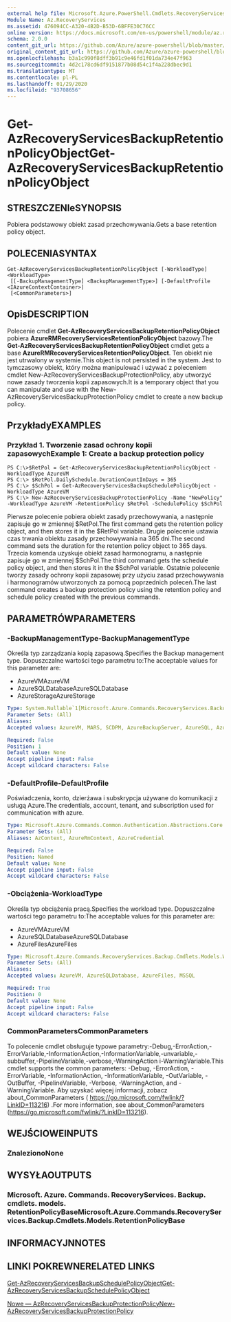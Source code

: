 ```yaml
---
external help file: Microsoft.Azure.PowerShell.Cmdlets.RecoveryServices.Backup.dll-Help.xml
Module Name: Az.RecoveryServices
ms.assetid: 476094CC-A320-4B2D-B53D-6BFFE30C76CC
online version: https://docs.microsoft.com/en-us/powershell/module/az.recoveryservices/get-azrecoveryservicesbackupretentionpolicyobject
schema: 2.0.0
content_git_url: https://github.com/Azure/azure-powershell/blob/master/src/RecoveryServices/RecoveryServices/help/Get-AzRecoveryServicesBackupRetentionPolicyObject.md
original_content_git_url: https://github.com/Azure/azure-powershell/blob/master/src/RecoveryServices/RecoveryServices/help/Get-AzRecoveryServicesBackupRetentionPolicyObject.md
ms.openlocfilehash: b3a1c990f8dff3b91c9e46fd1f01da734e47f963
ms.sourcegitcommit: 4d2c178cd6df9151877b08d54c1f4a228dbec9d1
ms.translationtype: MT
ms.contentlocale: pl-PL
ms.lasthandoff: 01/29/2020
ms.locfileid: "93708656"
---
```

# <span data-ttu-id="bb315-101">Get-AzRecoveryServicesBackupRetentionPolicyObject</span><span class="sxs-lookup"><span data-stu-id="bb315-101">Get-AzRecoveryServicesBackupRetentionPolicyObject</span></span>

## <span data-ttu-id="bb315-102">STRESZCZENIe</span><span class="sxs-lookup"><span data-stu-id="bb315-102">SYNOPSIS</span></span>
<span data-ttu-id="bb315-103">Pobiera podstawowy obiekt zasad przechowywania.</span><span class="sxs-lookup"><span data-stu-id="bb315-103">Gets a base retention policy object.</span></span>

## <span data-ttu-id="bb315-104">POLECENIA</span><span class="sxs-lookup"><span data-stu-id="bb315-104">SYNTAX</span></span>

```
Get-AzRecoveryServicesBackupRetentionPolicyObject [-WorkloadType] <WorkloadType>
 [[-BackupManagementType] <BackupManagementType>] [-DefaultProfile <IAzureContextContainer>]
 [<CommonParameters>]
```

## <span data-ttu-id="bb315-105">Opis</span><span class="sxs-lookup"><span data-stu-id="bb315-105">DESCRIPTION</span></span>
<span data-ttu-id="bb315-106">Polecenie cmdlet **Get-AzRecoveryServicesBackupRetentionPolicyObject** pobiera **AzureRMRecoveryServicesRetentionPolicyObject** bazowy.</span><span class="sxs-lookup"><span data-stu-id="bb315-106">The **Get-AzRecoveryServicesBackupRetentionPolicyObject** cmdlet gets a base **AzureRMRecoveryServicesRetentionPolicyObject**.</span></span>
<span data-ttu-id="bb315-107">Ten obiekt nie jest utrwalony w systemie.</span><span class="sxs-lookup"><span data-stu-id="bb315-107">This object is not persisted in the system.</span></span>
<span data-ttu-id="bb315-108">Jest to tymczasowy obiekt, który można manipulować i używać z poleceniem cmdlet New-AzRecoveryServicesBackupProtectionPolicy, aby utworzyć nowe zasady tworzenia kopii zapasowych.</span><span class="sxs-lookup"><span data-stu-id="bb315-108">It is a temporary object that you can manipulate and use with the New-AzRecoveryServicesBackupProtectionPolicy cmdlet to create a new backup policy.</span></span>

## <span data-ttu-id="bb315-109">Przykłady</span><span class="sxs-lookup"><span data-stu-id="bb315-109">EXAMPLES</span></span>

### <span data-ttu-id="bb315-110">Przykład 1. Tworzenie zasad ochrony kopii zapasowych</span><span class="sxs-lookup"><span data-stu-id="bb315-110">Example 1: Create a backup protection policy</span></span>
```
PS C:\>$RetPol = Get-AzRecoveryServicesBackupRetentionPolicyObject -WorkloadType AzureVM 
PS C:\> $RetPol.DailySchedule.DurationCountInDays = 365
PS C:\> $SchPol = Get-AzRecoveryServicesBackupSchedulePolicyObject -WorkloadType AzureVM 
PS C:\> New-AzRecoveryServicesBackupProtectionPolicy -Name "NewPolicy" -WorkloadType AzureVM -RetentionPolicy $RetPol -SchedulePolicy $SchPol
```

<span data-ttu-id="bb315-111">Pierwsze polecenie pobiera obiekt zasady przechowywania, a następnie zapisuje go w zmiennej $RetPol.</span><span class="sxs-lookup"><span data-stu-id="bb315-111">The first command gets the retention policy object, and then stores it in the $RetPol variable.</span></span>
<span data-ttu-id="bb315-112">Drugie polecenie ustawia czas trwania obiektu zasady przechowywania na 365 dni.</span><span class="sxs-lookup"><span data-stu-id="bb315-112">The second command sets the duration for the retention policy object to 365 days.</span></span>
<span data-ttu-id="bb315-113">Trzecia komenda uzyskuje obiekt zasad harmonogramu, a następnie zapisuje go w zmiennej $SchPol.</span><span class="sxs-lookup"><span data-stu-id="bb315-113">The third command gets the schedule policy object, and then stores it in the $SchPol variable.</span></span>
<span data-ttu-id="bb315-114">Ostatnie polecenie tworzy zasady ochrony kopii zapasowej przy użyciu zasad przechowywania i harmonogramów utworzonych za pomocą poprzednich poleceń.</span><span class="sxs-lookup"><span data-stu-id="bb315-114">The last command creates a backup protection policy using the retention policy and schedule policy created with the previous commands.</span></span>

## <span data-ttu-id="bb315-115">PARAMETRÓW</span><span class="sxs-lookup"><span data-stu-id="bb315-115">PARAMETERS</span></span>

### <span data-ttu-id="bb315-116">-BackupManagementType</span><span class="sxs-lookup"><span data-stu-id="bb315-116">-BackupManagementType</span></span>
<span data-ttu-id="bb315-117">Określa typ zarządzania kopią zapasową.</span><span class="sxs-lookup"><span data-stu-id="bb315-117">Specifies the Backup management type.</span></span>
<span data-ttu-id="bb315-118">Dopuszczalne wartości tego parametru to:</span><span class="sxs-lookup"><span data-stu-id="bb315-118">The acceptable values for this parameter are:</span></span>
- <span data-ttu-id="bb315-119">AzureVM</span><span class="sxs-lookup"><span data-stu-id="bb315-119">AzureVM</span></span> 
- <span data-ttu-id="bb315-120">AzureSQLDatabase</span><span class="sxs-lookup"><span data-stu-id="bb315-120">AzureSQLDatabase</span></span>
- <span data-ttu-id="bb315-121">AzureStorage</span><span class="sxs-lookup"><span data-stu-id="bb315-121">AzureStorage</span></span>

```yaml
Type: System.Nullable`1[Microsoft.Azure.Commands.RecoveryServices.Backup.Cmdlets.Models.BackupManagementType]
Parameter Sets: (All)
Aliases:
Accepted values: AzureVM, MARS, SCDPM, AzureBackupServer, AzureSQL, AzureStorage, AzureWorkload

Required: False
Position: 1
Default value: None
Accept pipeline input: False
Accept wildcard characters: False
```

### <span data-ttu-id="bb315-122">-DefaultProfile</span><span class="sxs-lookup"><span data-stu-id="bb315-122">-DefaultProfile</span></span>
<span data-ttu-id="bb315-123">Poświadczenia, konto, dzierżawa i subskrypcja używane do komunikacji z usługą Azure.</span><span class="sxs-lookup"><span data-stu-id="bb315-123">The credentials, account, tenant, and subscription used for communication with azure.</span></span>

```yaml
Type: Microsoft.Azure.Commands.Common.Authentication.Abstractions.Core.IAzureContextContainer
Parameter Sets: (All)
Aliases: AzContext, AzureRmContext, AzureCredential

Required: False
Position: Named
Default value: None
Accept pipeline input: False
Accept wildcard characters: False
```

### <span data-ttu-id="bb315-124">-Obciążenia</span><span class="sxs-lookup"><span data-stu-id="bb315-124">-WorkloadType</span></span>
<span data-ttu-id="bb315-125">Określa typ obciążenia pracą.</span><span class="sxs-lookup"><span data-stu-id="bb315-125">Specifies the workload type.</span></span>
<span data-ttu-id="bb315-126">Dopuszczalne wartości tego parametru to:</span><span class="sxs-lookup"><span data-stu-id="bb315-126">The acceptable values for this parameter are:</span></span>
- <span data-ttu-id="bb315-127">AzureVM</span><span class="sxs-lookup"><span data-stu-id="bb315-127">AzureVM</span></span> 
- <span data-ttu-id="bb315-128">AzureSQLDatabase</span><span class="sxs-lookup"><span data-stu-id="bb315-128">AzureSQLDatabase</span></span>
- <span data-ttu-id="bb315-129">AzureFiles</span><span class="sxs-lookup"><span data-stu-id="bb315-129">AzureFiles</span></span>

```yaml
Type: Microsoft.Azure.Commands.RecoveryServices.Backup.Cmdlets.Models.WorkloadType
Parameter Sets: (All)
Aliases:
Accepted values: AzureVM, AzureSQLDatabase, AzureFiles, MSSQL

Required: True
Position: 0
Default value: None
Accept pipeline input: False
Accept wildcard characters: False
```

### <span data-ttu-id="bb315-130">CommonParameters</span><span class="sxs-lookup"><span data-stu-id="bb315-130">CommonParameters</span></span>
<span data-ttu-id="bb315-131">To polecenie cmdlet obsługuje typowe parametry:-Debug,-ErrorAction,-ErrorVariable,-InformationAction,-InformationVariable,-unvariable,-subbuffer,-PipelineVariable,-verbose,-WarningAction i-WarningVariable.</span><span class="sxs-lookup"><span data-stu-id="bb315-131">This cmdlet supports the common parameters: -Debug, -ErrorAction, -ErrorVariable, -InformationAction, -InformationVariable, -OutVariable, -OutBuffer, -PipelineVariable, -Verbose, -WarningAction, and -WarningVariable.</span></span> <span data-ttu-id="bb315-132">Aby uzyskać więcej informacji, zobacz about_CommonParameters ( https://go.microsoft.com/fwlink/?LinkID=113216) .</span><span class="sxs-lookup"><span data-stu-id="bb315-132">For more information, see about_CommonParameters (https://go.microsoft.com/fwlink/?LinkID=113216).</span></span>

## <span data-ttu-id="bb315-133">WEJŚCIOWE</span><span class="sxs-lookup"><span data-stu-id="bb315-133">INPUTS</span></span>

### <span data-ttu-id="bb315-134">Znaleziono</span><span class="sxs-lookup"><span data-stu-id="bb315-134">None</span></span>

## <span data-ttu-id="bb315-135">WYSYŁA</span><span class="sxs-lookup"><span data-stu-id="bb315-135">OUTPUTS</span></span>

### <span data-ttu-id="bb315-136">Microsoft. Azure. Commands. RecoveryServices. Backup. cmdlets. models. RetentionPolicyBase</span><span class="sxs-lookup"><span data-stu-id="bb315-136">Microsoft.Azure.Commands.RecoveryServices.Backup.Cmdlets.Models.RetentionPolicyBase</span></span>

## <span data-ttu-id="bb315-137">INFORMACYJN</span><span class="sxs-lookup"><span data-stu-id="bb315-137">NOTES</span></span>

## <span data-ttu-id="bb315-138">LINKI POKREWNE</span><span class="sxs-lookup"><span data-stu-id="bb315-138">RELATED LINKS</span></span>

[<span data-ttu-id="bb315-139">Get-AzRecoveryServicesBackupSchedulePolicyObject</span><span class="sxs-lookup"><span data-stu-id="bb315-139">Get-AzRecoveryServicesBackupSchedulePolicyObject</span></span>](./Get-AzRecoveryServicesBackupSchedulePolicyObject.md)

[<span data-ttu-id="bb315-140">Nowe — AzRecoveryServicesBackupProtectionPolicy</span><span class="sxs-lookup"><span data-stu-id="bb315-140">New-AzRecoveryServicesBackupProtectionPolicy</span></span>](./New-AzRecoveryServicesBackupProtectionPolicy.md)


